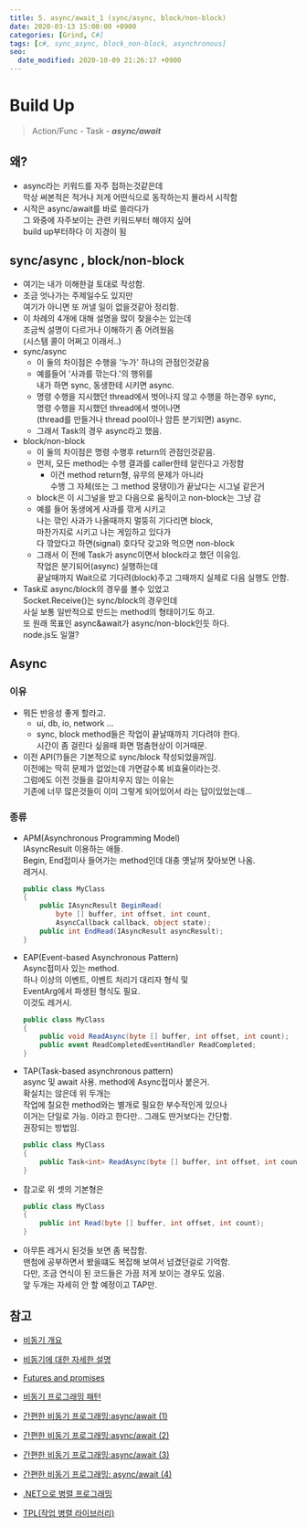 ```yaml
---
title: 5. async/await_1 (sync/async, block/non-block)
date: 2020-03-13 15:00:00 +0900
categories: [Grind, C#]
tags: [c#, sync_async, block_non-block, asynchronous]
seo:
  date_modified: 2020-10-09 21:26:17 +0900
---
```


# Build Up 
> Action/Func - Task - ***async/await***

## 왜?
- async라는 키워드를 자주 접하는것같은데  
막상 써본적은 적거나 저게 어떤식으로 동작하는지 몰라서 시작함
- 시작은 async/await를 바로 쓸라다가  
그 와중에 자주보이는 관련 키워드부터 해야지 싶어  
build up부터하다 이 지경이 됨

## sync/async , block/non-block
- 여기는 내가 이해한걸 토대로 작성함. 
- 조금 엇나가는 주제일수도 있지만  
여기가 아니면 또 꺼낼 일이 없을것같아 정리함.
- 이 차례의 4개에 대해 설명을 많이 찾을수는 있는데  
조금씩 설명이 다르거나 이해하기 좀 어려웠음  
(시스템 콜이 어쩌고 이래서..)
- sync/async
  - 이 둘의 차이점은 수행을 '누가' 하냐의 관점인것같음
  - 예를들어 '사과를 깎는다.'의 행위를  
  내가 하면 sync, 동생한테 시키면 async.
  - 명령 수행을 지시했던 thread에서 벗어나지 않고 수행을 하는경우 sync,  
  명령 수행을 지시했던 thread에서 벗어나면  
  (thread를 만들거나 thread pool이나 암튼 분기되면) async.
  - 그래서 Task의 경우 async라고 했음.
- block/non-block
  - 이 둘의 차이점은 명령 수행후 return의 관점인것같음.
  - 먼저, 모든 method는 수행 결과를 caller한테 알린다고 가정함 
    - 이건 method return형, 유무의 문제가 아니라  
    수행 그 자체(또는 그 method 뭉탱이)가 끝났다는 시그널 같은거
  - block은 이 시그널을 받고 다음으로 움직이고 non-block는 그냥 감
  - 예를 들어 동생에게 사과를 깎게 시키고  
  나는 깎인 사과가 나올때까지 멀뚱히 기다리면 block,  
  마찬가지로 시키고 나는 게임하고 있다가  
  다 깎았다고 하면(signal) 호다닥 갖고와 먹으면 non-block
  - 그래서 이 전에 Task가 async이면서 block라고 했던 이유임.  
  작업은 분기되어(async) 실행하는데  
  끝날때까지 Wait으로 기다려(block)주고 그때까지 실제로 다음 실행도 안함.
- Task로 async/block의 경우를 볼수 있었고  
Socket.Receive()는 sync/block의 경우인데  
사실 보통 일반적으로 만드는 method의 형태이기도 하고.  
또 원래 목표인 async&await가 async/non-block인듯 하다.  
node.js도 일껄?

## Async

### 이유
- 뭐든 반응성 좋게 할라고.
  - ui, db, io, network ... 
  - sync, block method들은 작업이 끝날때까지 기다려야 한다.  
  시간이 좀 걸린다 싶을때 화면 멈춤현상이 이거때문.
- 이전 API(?)들은 기본적으로 sync/block 작성되었을꺼임.  
이전에는 딱히 문제가 없었는데 가면갈수록 비효율이라는것.  
그럼에도 이전 것들을 갈아치우지 않는 이유는  
기존에 너무 많은것들이 이미 그렇게 되어있어서 라는 답이있었는데...

### 종류
- APM(Asynchronous Programming Model)  
IAsyncResult 이용하는 애들.  
Begin, End접미사 들어가는 method인데 대충 옛날꺼 찾아보면 나옴.  
레거시.

  ```c#
  public class MyClass  
  {  
      public IAsyncResult BeginRead(  
          byte [] buffer, int offset, int count,
          AsyncCallback callback, object state);  
      public int EndRead(IAsyncResult asyncResult);  
  }
  ```
- EAP(Event-based Asynchronous Pattern)  
Async접미사 있는 method.  
하나 이상의 이벤트, 이벤트 처리기 대리자 형식 및  
EventArg에서 파생된 형식도 필요.  
이것도 레거시.

  ```c#
  public class MyClass  
  {  
      public void ReadAsync(byte [] buffer, int offset, int count);  
      public event ReadCompletedEventHandler ReadCompleted;  
  }
  ```
- TAP(Task-based asynchronous pattern)  
async 및 await 사용. method에 Async접미사 붙은거.  
확실치는 않은데 위 두개는  
작업에 칠요한 method와는 별개로 필요한 부수적인게 있으나  
이거는 단일로 가능. 이라고 한다만.. 그래도 딴거보다는 간단함.  
권장되는 방법임.  

  ```c#
  public class MyClass  
  {  
      public Task<int> ReadAsync(byte [] buffer, int offset, int count);  
  }
  ```
- 참고로 위 셋의 기본형은 
  ```c#
  public class MyClass  
  {  
      public int Read(byte [] buffer, int offset, int count);  
  }
  ```
- 아무튼 레거시 된것들 보면 좀 복잡함.  
맨첨에 공부하면서 봤을떄도 복잡해 보여서 넘겼던걸로 기억함.  
다만, 조금 연식이 된 코드들은 가끔 저게 보이는 경우도 있음.  
앞 두개는 자세히 안 할 예정이고 TAP만.

## 참고
- [비동기 개요](https://docs.microsoft.com/ko-kr/dotnet/standard/async)
- [비동기에 대한 자세한 설명](https://docs.microsoft.com/ko-kr/dotnet/standard/async-in-depth)
- [Futures and promises](https://en.wikipedia.org/wiki/Futures_and_promises)
- [비동기 프로그래밍 패턴](https://docs.microsoft.com/ko-kr/dotnet/standard/asynchronous-programming-patterns/)

- [간편한 비동기 프로그래밍:async/await (1)](http://www.simpleisbest.net/post/2013/02/06/About_Async_Await_Keyword_Part_1.aspx)  
- [간편한 비동기 프로그래밍:async/await (2)](http://www.simpleisbest.net/post/2013/02/12/About_Async_Await_Keyword_Part_2.aspx)
- [간편한 비동기 프로그래밍:async/await (3)](http://www.simpleisbest.net/post/2013/02/16/About_Async_Await_Keyword_Part_3.aspx)
- [간편한 비동기 프로그래밍: async/await (4)](http://www.simpleisbest.net/post/2013/02/28/About_Async_Await_Keyword_Part_4.aspx)

- [.NET으로 병렬 프로그래밍](https://docs.microsoft.com/ko-kr/dotnet/standard/parallel-programming/)
- [TPL(작업 병렬 라이브러리)](https://docs.microsoft.com/ko-kr/dotnet/standard/parallel-programming/task-parallel-library-tpl)
